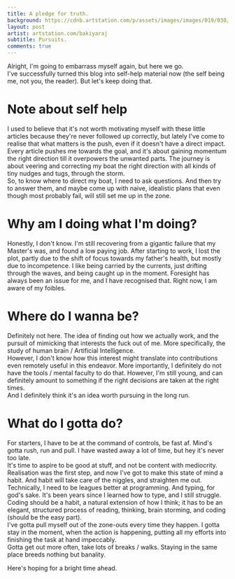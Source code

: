 ```yaml
---
title: A pledge for truth.
background: https://cdnb.artstation.com/p/assets/images/images/019/030/293/large/bakiyaraj-pandurangan-concept-015b.jpg?1561700509
layout: post
artist: artstation.com/bakiyaraj
subtitle: Pursuits.
comments: true
---
```


Alright, I'm going to embarrass myself again, but here we go.
<br/>I've successfully turned this blog into self-help material now (the self being me, not you, the reader).
But let's keep doing that.

# Note about self help
I used to believe that it's not worth motivating myself with these little articles because they're never followed up correctly, but lately I've come to realise that what matters is the push, even if it doesn't have a direct impact. Every article pushes me towards the goal, and it's about gaining momentum the right direction till it overpowers the unwanted parts. The journey is about veering and correcting my boat the right direction with all kinds of tiny nudges and tugs, through the storm.
<br/>So, to know where to direct my boat, I need to ask questions.
And then try to answer them, and maybe come up with naive, idealistic plans that even though most probably fail, will still set me up in the zone.

# Why am I doing what I'm doing?
Honestly, I don't know. I'm still recovering from a gigantic failure that my Master's was, and found a low paying job. After starting to work, I lost the plot, partly due to the shift of focus towards my father's health, but mostly due to incompetence. I like being carried by the currents, just drifting through the waves, and being caught up in the moment. Foresight has always been an issue for me, and I have recognised that. Right now, I am aware of my foibles.

# Where do I wanna be?
Definitely not here.
The idea of finding out how we actually work, and the pursuit of mimicking that interests the fuck out of me. More specifically, the study of human brain / Artificial Intelligence.
<br/>However, I don't know how this interest might translate into contributions even remotely useful in this endeavor. More importantly, I definitely do not have the tools / mental faculty to do that. However, I'm still young, and can definitely amount to something if the right decisions are taken at the right times.
<br/>And I definitely think it's an idea worth pursuing in the long run.

# What do I gotta do?
For starters, I have to be at the command of controls, be fast af. 
Mind's gotta rush, run and pull.
I have wasted away a lot of time, but hey it's never too late.
<br/>It's time to aspire to be good at stuff, and not be content with mediocrity.
Realisation was the first step, and now I've got to make this state of mind a habit. And habit will take care of the niggles, and straighten me out.
<br/>Technically, I need to be leagues better at programming. And typing, for god's sake. It's been years since I learned how to type, and I still struggle. Coding should be a habit, a natural extension of how I think; it has to be an elegant, structured process of reading, thinking, brain storming, and coding (should be the easy part).
<br/>I've gotta pull myself out of the zone-outs every time they happen.
I gotta stay in the moment, when the action is happening, putting all my efforts into finishing the task at hand impeccably.
<br/>Gotta get out more often, take lots of breaks / walks. Staying in the same place breeds nothing but banality.

Here's hoping for a bright time ahead.
